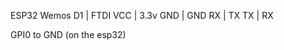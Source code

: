 ESP32 Wemos D1 | FTDI
VCC            | 3.3v
GND            | GND
RX             | TX
TX             | RX

GPI0 to GND (on the esp32)
